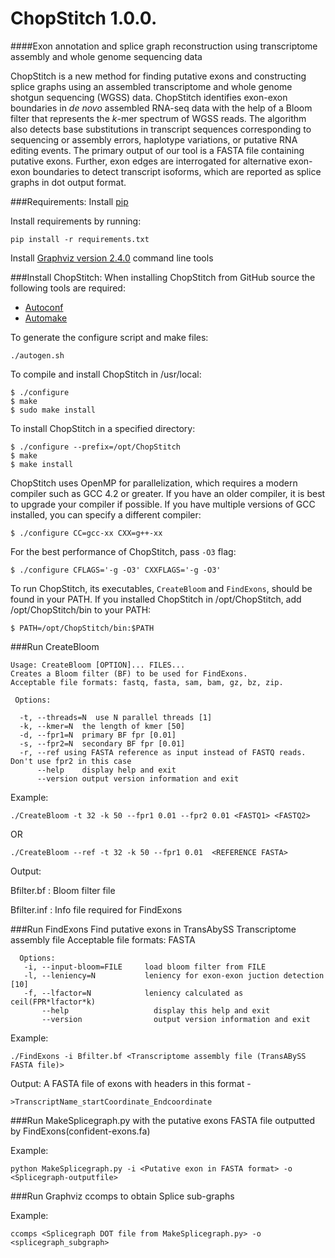 # ChopStitch 1.0.0.
####Exon annotation and splice graph reconstruction using transcriptome assembly and whole genome sequencing data
                     
ChopStitch is a new method for finding putative exons and constructing splice graphs using an assembled transcriptome and whole genome shotgun sequencing (WGSS) data. ChopStitch identifies exon-exon boundaries in *de novo* assembled RNA-seq data with the help of a Bloom filter that represents the *k*-mer spectrum of WGSS reads. The algorithm also detects base substitutions in transcript sequences corresponding to sequencing or assembly errors, haplotype variations, or putative RNA editing events. The primary output of our tool is a FASTA file containing putative exons. Further, exon edges are interrogated for alternative exon-exon boundaries to detect transcript isoforms, which are reported as splice graphs in dot output format.

###Requirements:
Install [pip](https://pip.pypa.io/en/latest/installing/) 
         
Install requirements by running:
```
pip install -r requirements.txt
```
Install [Graphviz version 2.4.0](http://www.graphviz.org/Download..php) command line tools
              
              
###Install ChopStitch:
When installing ChopStitch from GitHub source the following tools are required:

* [Autoconf](http://www.gnu.org/software/autoconf)
* [Automake](http://www.gnu.org/software/automake)

To generate the configure script and make files:

```
./autogen.sh
```

To compile and install ChopStitch in /usr/local:

```
$ ./configure
$ make
$ sudo make install
```
To install ChopStitch in a specified directory:

```
$ ./configure --prefix=/opt/ChopStitch
$ make 
$ make install 
```

ChopStitch uses OpenMP for parallelization, which requires a modern compiler such as GCC 4.2 or greater. If you have an older compiler, it is best to upgrade your compiler if possible. If you have multiple versions of GCC installed, you can specify a different compiler:

```
$ ./configure CC=gcc-xx CXX=g++-xx 
```

For the best performance of ChopStitch, pass `-O3` flag:  

```
$ ./configure CFLAGS='-g -O3' CXXFLAGS='-g -O3' 
```

To run ChopStitch, its executables, `CreateBloom` and `FindExons`, should be found in your PATH. If you installed ChopStitch in /opt/ChopStitch, add /opt/ChopStitch/bin to your PATH:

```
$ PATH=/opt/ChopStitch/bin:$PATH
```


###Run CreateBloom

```
Usage: CreateBloom [OPTION]... FILES...
Creates a Bloom filter (BF) to be used for FindExons.
Acceptable file formats: fastq, fasta, sam, bam, gz, bz, zip.

 Options:

  -t, --threads=N  use N parallel threads [1]
  -k, --kmer=N	the length of kmer [50]
  -d, --fpr1=N	primary BF fpr [0.01]
  -s, --fpr2=N	secondary BF fpr [0.01]
  -r, --ref	using FASTA reference as input instead of FASTQ reads. Don't use fpr2 in this case
      --help	display help and exit
      --version	output version information and exit

```
Example:
```
./CreateBloom -t 32 -k 50 --fpr1 0.01 --fpr2 0.01 <FASTQ1> <FASTQ2>
```
OR
```
./CreateBloom --ref -t 32 -k 50 --fpr1 0.01  <REFERENCE FASTA> 
```
               
Output:
            
Bfilter.bf : Bloom filter file
             
Bfilter.inf : Info file required for FindExons 
        
             
###Run FindExons
Find putative exons in TransAbySS Transcriptome assembly file
Acceptable file formats: FASTA
```
  Options:
   -i, --input-bloom=FILE     load bloom filter from FILE
   -l, --leniency=N           leniency for exon-exon juction detection [10]
   -f, --lfactor=N            leniency calculated as ceil(FPR*lfactor*k) 
       --help	                display this help and exit
       --version	            output version information and exit

````
           
Example:
```
./FindExons -i Bfilter.bf <Transcriptome assembly file (TransABySS FASTA file)>
```
Output:
A FASTA file of exons with headers in this format - 
```
>TranscriptName_startCoordinate_Endcoordinate
```         
              
###Run MakeSplicegraph.py with the putative exons FASTA file outputted by FindExons(confident-exons.fa)
    
Example:
```
python MakeSplicegraph.py -i <Putative exon in FASTA format> -o <Splicegraph-outputfile>
```
       
###Run Graphviz ccomps to obtain Splice sub-graphs
    
Example:   
```
ccomps <Splicegraph DOT file from MakeSplicegraph.py> -o <splicegraph_subgraph>
```
         
